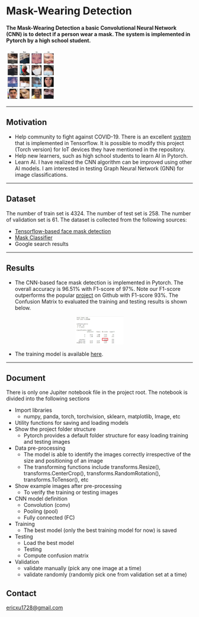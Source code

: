 # Mask-Wearing Detection

<h4>The Mask-Wearing Detection a basic Convolutional Neural Network (CNN) is to detect if a person wear a mask. The system is implemented in Pytorch by a high school student. </h4>

<img src="readmeImages/faces.png" width="130">

---

## Motivation

- Help community to fight against COVID-19. There is an excellent [system](https://github.com/chandrikadeb7/Face-Mask-Detection) that is implemented in Tensorflow. It is possible to modify this project (Torch version) for IoT devices they have mentioned in the repository.
- Help new learners, such as high school students to learn AI in Pytorch.
- Learn AI. I have realized the CNN algorithm can be improved using other AI models. I am interested in testing Graph Neural Network (GNN) for image classifications.

---

## Dataset

The number of train set is 4324. The number of test set is 258. The number of validation set is 61. The dataset is collected from the following sources:

- [Tensorflow-based face mask detection](https://github.com/chandrikadeb7/Face-Mask-Detection)
- [Mask Classifier](https://github.com/Harikrishnan6336/Mask_Classifier/)
- Google search results

---

## Results

- The CNN-based face mask detection is implemented in Pytorch. The overall accuracy is 96.51% with F1-score of 97%. Note our F1-score outperforms the popular [project](https://github.com/chandrikadeb7/Face-Mask-Detection) on Github with F1-score 93%. The Confusion Matrix to evaluated the training and testing results is shown below.

<p align="center">
<img src="readmeImages/confusionMatrix.jpg" width="130">
</p>

- The training model is available [here](model/model.pt).

---

## Document

There is only one Jupiter notebook file in the project root. The notebook is divided into the following sections

- Import libraries
  - numpy, panda, torch, torchvision, sklearn, matplotlib, Image, etc
- Utility functions for saving and loading models
- Show the project folder structure
  - Pytorch provides a default folder structure for easy loading training and testing images
- Data pre-processing
  - The model is able to identify the images correctly irrespective of the size and positioning of an image
  - The transforming functions include transforms.Resize(), transforms.CenterCrop(), transforms.RandomRotation(), transforms.ToTensor(), etc
- Show example images after pre-processing
  - To verify the training or testing images
- CNN model definition
  - Convolution (conv)
  - Pooling (pool)
  - Fully connected (FC)
- Training
  - The best model (only the best training model for now) is saved
- Testing
  - Load the best model
  - Testing
  - Compute confusion matrix
- Validation
  - validate manually (pick any one image at a time)
  - validate randomly (randomly pick one from validation set at a time)

## Contact

ericxu1728@gmail.com
